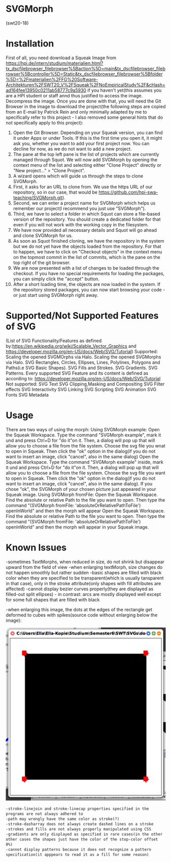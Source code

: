 # SVGMorph
(swt20-18)
# Installation
First of all, you need download a Squeak Image from https://hpi.de/intern/studium/materialien.html?tx_dscfilebrowser_filebrowser%5Baction%5D=main&tx_dscfilebrowser_filebrowser%5Bcontroller%5D=Static&tx_dscfilebrowser_filebrowser%5Bfolder%5D=%2Fmaterialien%2FFG%20Software-Architekturen%2FSWT20_V%2FSqueak%2FNoEmpiricalStudy%2F&cHash=ad164fee13950c0211ab58777c9a5930 if you haven't yet(this assumes you are a HPI student or staff annd thus justified to access the  image. Decompress the image.
Once you are done with that,  you will need the Git Browser in the image to download the project(the following steps are copied from an E-mail by Patrick Rein and only minimally adapted by me to specifically refer to this project - I also removed some general hints that do not specifically apply to this project):
1. Open the Git Browser. Depending on your Squeak version, you can find it under Apps or under Tools. If this is the first time you open it, it might ask you, whether you want to add your first project now. You can decline for now, as we do not want to add a new project.
2. The pane at the top left pane is the list of projects which are currently managed through Squot. We will now add SVGMorph by opening the context menu of the list and selecting either "Clone Project" directly or "New project..." > "Clone Project".
3. A wizard opens which will guide us through the steps to clone SVGMorph.
4. First, it asks for an URL to clone from. We use the https URL of our repository, so in our case, that would be https://github.com/hpi-swa-teaching/SVGMorph.git). 
5. Second, we can enter a project name for SVGMorph which helps us remember our project(I recommend you just use "SVGMorph").
6. Third, we have to select a folder in which Squot can store a file-based version of the repository. You should create a dedicated folder for that even if you will not work with the working copy in the filesystem.
7. We have now provided all necessary details and Squot will go ahead and clone SVGMorph for us.
8. As soon as Squot finished cloning, we have the repository in the system but we do not yet have the objects loaded from the repository. For that to happen, we have to click on "Checkout objects" in the context menu on the topmost commit in the list of commits, which is the pane on the top right of the git browser.
9.  We are now presented with a list of changes to be loaded through the checkout. If you have no special requirements for loading the packages, you can simply click the "accept" button.
10. After a short loading time, the objects are now loaded in the system. If the repository stored packages, you can now start browsing your code - or just start using SVGMorph right away.
# Supported/Not Supported Features of SVG
(List of SVG Functionality/Features as defined by:https://en.wikipedia.org/wiki/Scalable_Vector_Graphics and  https://developer.mozilla.org/en-US/docs/Web/SVG/Tutorial)
Supported:
Scaling the opened SVGMOrphs via Halo.
Scaling the opened SVGMorphs via Halo.
SVG Rectangles, Circles, Ellipses, Lines, Polylines, Polygons and Paths(i.e SVG Basic Shapes).
SVG Fills and Strokes.
SVG Gradients.
SVG Patterns.
Every supported SVG Feature and its content is defined as according to: https://developer.mozilla.org/en-US/docs/Web/SVG/Tutorial
Not supported:
SVG Text
SVG Clipping,Masking and Compositing
SVG Filter effects
SVG Interactivity
SVG Linking 
SVG Scripting
SVG Animation
SVG Fonts
SVG Metadata
# Usage
There are two ways of using the morph:
Using SVGMorph example:
Open the Squeak Workspace. Type the command "SVGMorph example", mark it und and press Ctrl+D for "do it"on it. Then, a dialog will pop up that will allow you to choose a file from the file system. Choose the svg file you wnat to open in Squeak. Then click the "ok" option in the dialog(if you do not want to insert an image, click "cancel", also in the same dialog)
Open the Squeak Workspace. Type the command "SVGMorph example" inside, mark it und and press Ctrl+D for "do it"on it. Then, a dialog will pop up that will allow you to choose a file from the file system. Choose the svg file you want to open in Squeak. Then click the "ok" option in the dialog(if you do not want to insert an image, click "cancel", also in the same dialog). If you chose "ok", the SVGMorph of your chosen picture just appeared in your Squeak image.
Using SVGMorph fromFile:
Open the Squeak Workspace. Find the absolute or relative Path to the file ypu want to open. Then type the command "(SVGMorph fromFile: 'absoluteOrRelativePathToFile') openInWorld" and then the morph will appear
Open the Squeak Workspace. Find the absolute or relative Path to the file you want to open. Then type the command "(SVGMorph fromFile: 'absoluteOrRelativePathToFile') openInWorld" and then the morph will appear in your Squeak image.
# Known Issues
-sometimes TextMorphs, when reduced in size, do not shrink but disappear upward from the field of view
-when enlarging textMorph, size changes do not happen smoothly but rather sudden
-basic shapes are filled with black color when they are specified to be transparent(which is usually tansparent in that case), only in the stroke attribute(only shapes with fill attributes are affected)
-cannot display bezier curves properly(they are displayed as filled-out split ellipses) - in contrast: arcs are mostly displayed well except for some full shapes that are filled with black

-when enlarging this image, the dots at the edges of the rectangle get deformed to cubes with spikes(source code without enlarging below the image):

![](docs/issues/deformed_circles.PNG)

```
-stroke-linejoin and stroke-linecap properties specified in the programs are not always adhered to
-path may wrongly have the same color as stroke(?)
-stroke-dasharray does not always create dashed lines on a stroke
-strokes and fills are not always properly manipulated using CSS
-gradients are only displayed as specified in rare cases(in the other other cases the shapes just have the color of the stop-color offset 0%)
-cannot display patterns because it does not recognize a pattern specification(it apppears to read it as a fill for some reason)
